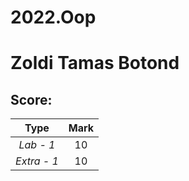 # 2022.Oop
# Zoldi Tamas Botond


## Score:

|    Type     | Mark |
|:-----------:|:----:|
|  _Lab - 1_  |  10  |
| _Extra - 1_ |  10  |